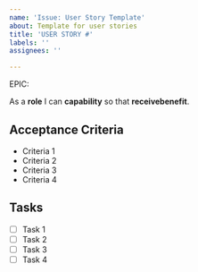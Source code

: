 ```yaml
---
name: 'Issue: User Story Template'
about: Template for user stories
title: 'USER STORY #'
labels: ''
assignees: ''

---
```


EPIC: <epic>

As a **role** I can **capability** so that **receivebenefit**.

## Acceptance Criteria
* Criteria 1
* Criteria 2
* Criteria 3
* Criteria 4

## Tasks
- [ ] Task 1
- [ ] Task 2
- [ ] Task 3
- [ ] Task 4
